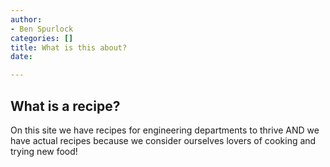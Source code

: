 ```yaml
---
author:
- Ben Spurlock
categories: []
title: What is this about?
date: 

---
```

## What is a recipe?

On this site we have recipes for engineering departments to thrive AND we have actual recipes because we consider ourselves lovers of cooking and trying new food!